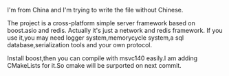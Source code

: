 I'm from China and I'm trying to write the file without Chinese.

The project is a cross-platform simple server framework based on boost.asio and redis. Actually it's just a network and redis framework.
If you use it,you may need logger system,memorycycle system,a sql database,serialization tools and your own protocol.

Install boost,then you can compile with msvc140 easily.I am adding CMakeLists for it.So cmake will be surported on next commit.